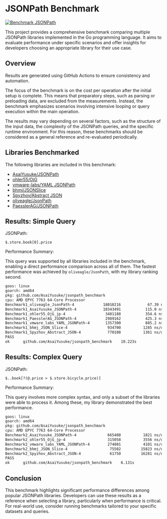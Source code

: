 # JSONPath Benchmark

[![Benchmark JSONPath](https://github.com/AsaiYusuke/jsonpath-benchmark/actions/workflows/build.yml/badge.svg)](https://github.com/AsaiYusuke/jsonpath-benchmark/actions/workflows/build.yml)

This project provides a comprehensive benchmark comparing multiple JSONPath libraries implemented in the Go programming language.
It aims to evaluate performance under specific scenarios and offer insights for developers choosing an appropriate library for their use case.

## Overview

Results are generated using GitHub Actions to ensure consistency and automation.

The focus of the benchmark is on the cost per operation after the initial setup is complete.
This means that preparatory steps, such as parsing or preloading data, are excluded from the measurements.
Instead, the benchmark emphasizes scenarios involving intensive looping or query execution within the main operation.

The results may vary depending on several factors, such as the structure of the input data, the complexity of the JSONPath queries, and the specific runtime environment.
For this reason, these benchmarks should be considered as a general reference and re-evaluated periodically.

## Libraries Benchmarked

The following libraries are included in this benchmark:

- [AsaiYusuke/JSONPath](https://github.com/AsaiYusuke/jsonpath)
- [ohler55/OjG](https://github.com/ohler55/ojg)
- [vmware-labs/YAML JSONPath](https://github.com/vmware-labs/yaml-jsonpath)
- [bhmj/JSONSlice](https://github.com/bhmj/jsonslice)
- [Spyzhov/Abstract JSON](https://github.com/spyzhov/ajson)
- [oliveagle/JsonPath](https://github.com/oliveagle/jsonpath)
- [PaesslerAG/JSONPath](https://github.com/PaesslerAG/jsonpath)

## Results: Simple Query

JSONPath:

``` text
$.store.book[0].price
```

Performance Summary:

This query was supported by all libraries included in the benchmark, enabling a direct performance comparison across all of them.
The fastest performance was achieved by `oliveagle/JsonPath`, with my library ranking second.

``` bash
goos: linux
goarch: amd64
pkg: github.com/AsaiYusuke/jsonpath_benchmark
cpu: AMD EPYC 7763 64-Core Processor                
Benchmark1_oliveagle_JsonPath-4          	18010216	        67.39 ns/op	       0 B/op	       0 allocs/op
Benchmark1_AsaiYusuke_JSONPath-4         	10343491	       115.0 ns/op	      24 B/op	       2 allocs/op
Benchmark1_ohler55_OjG_jp-4              	 3401188	       354.6 ns/op	    1168 B/op	       2 allocs/op
Benchmark1_PaesslerAG_JSONPath-4         	 2989162	       425.3 ns/op	     208 B/op	       7 allocs/op
Benchmark1_vmware_labs_YAML_JSONPath-4   	 1357300	       885.2 ns/op	     464 B/op	      28 allocs/op
Benchmark1_bhmj_JSON_Slice-4             	  934700	      1285 ns/op	      24 B/op	       1 allocs/op
Benchmark1_Spyzhov_Abstract_JSON-4       	  770108	      1361 ns/op	     472 B/op	      25 allocs/op
PASS
ok  	github.com/AsaiYusuke/jsonpath_benchmark	10.223s

```

## Results: Complex Query

JSONPath:

``` text
$..book[?(@.price > $.store.bicycle.price)]
```

Performance Summary:

This query involves more complex syntax, and only a subset of the libraries were able to process it.
Among these, my library demonstrated the best performance.

``` bash
goos: linux
goarch: amd64
pkg: github.com/AsaiYusuke/jsonpath_benchmark
cpu: AMD EPYC 7763 64-Core Processor                
Benchmark2_AsaiYusuke_JSONPath-4         	  665408	      1821 ns/op	     240 B/op	       9 allocs/op
Benchmark2_ohler55_OjG_jp-4              	  315058	      3556 ns/op	    6008 B/op	      25 allocs/op
Benchmark2_vmware_labs_YAML_JSONPath-4   	  274801	      4101 ns/op	    4416 B/op	     136 allocs/op
Benchmark2_bhmj_JSON_Slice-4             	   75502	     15823 ns/op	    1784 B/op	      38 allocs/op
Benchmark2_Spyzhov_Abstract_JSON-4       	   61750	     16281 ns/op	    5480 B/op	     223 allocs/op
PASS
ok  	github.com/AsaiYusuke/jsonpath_benchmark	6.131s

```

## Conclusion

This benchmark highlights significant performance differences among popular JSONPath libraries.
Developers can use these results as a reference when selecting a library, particularly when performance is critical.
For real-world use, consider running benchmarks tailored to your specific datasets and queries.
